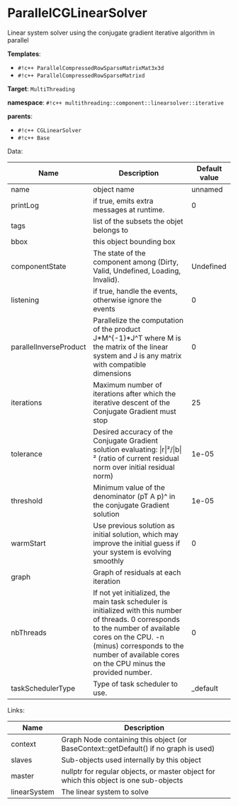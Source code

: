 # ParallelCGLinearSolver

Linear system solver using the conjugate gradient iterative algorithm in parallel


__Templates__:

- `#!c++ ParallelCompressedRowSparseMatrixMat3x3d`
- `#!c++ ParallelCompressedRowSparseMatrixd`

__Target__: `MultiThreading`

__namespace__: `#!c++ multithreading::component::linearsolver::iterative`

__parents__: 

- `#!c++ CGLinearSolver`
- `#!c++ Base`

Data: 

<table>
<thead>
    <tr>
        <th>Name</th>
        <th>Description</th>
        <th>Default value</th>
    </tr>
</thead>
<tbody>
	<tr>
		<td>name</td>
		<td>
object name
</td>
		<td>unnamed</td>
	</tr>
	<tr>
		<td>printLog</td>
		<td>
if true, emits extra messages at runtime.
</td>
		<td>0</td>
	</tr>
	<tr>
		<td>tags</td>
		<td>
list of the subsets the objet belongs to
</td>
		<td></td>
	</tr>
	<tr>
		<td>bbox</td>
		<td>
this object bounding box
</td>
		<td></td>
	</tr>
	<tr>
		<td>componentState</td>
		<td>
The state of the component among (Dirty, Valid, Undefined, Loading, Invalid).
</td>
		<td>Undefined</td>
	</tr>
	<tr>
		<td>listening</td>
		<td>
if true, handle the events, otherwise ignore the events
</td>
		<td>0</td>
	</tr>
	<tr>
		<td>parallelInverseProduct</td>
		<td>
Parallelize the computation of the product J*M^{-1}*J^T where M is the matrix of the linear system and J is any matrix with compatible dimensions
</td>
		<td>0</td>
	</tr>
	<tr>
		<td>iterations</td>
		<td>
Maximum number of iterations after which the iterative descent of the Conjugate Gradient must stop
</td>
		<td>25</td>
	</tr>
	<tr>
		<td>tolerance</td>
		<td>
Desired accuracy of the Conjugate Gradient solution evaluating: |r|²/|b|² (ratio of current residual norm over initial residual norm)
</td>
		<td>1e-05</td>
	</tr>
	<tr>
		<td>threshold</td>
		<td>
Minimum value of the denominator (pT A p)^ in the conjugate Gradient solution
</td>
		<td>1e-05</td>
	</tr>
	<tr>
		<td>warmStart</td>
		<td>
Use previous solution as initial solution, which may improve the initial guess if your system is evolving smoothly
</td>
		<td>0</td>
	</tr>
	<tr>
		<td>graph</td>
		<td>
Graph of residuals at each iteration
</td>
		<td></td>
	</tr>
	<tr>
		<td>nbThreads</td>
		<td>
If not yet initialized, the main task scheduler is initialized with this number of threads. 0 corresponds to the number of available cores on the CPU. -n (minus) corresponds to the number of available cores on the CPU minus the provided number.
</td>
		<td>0</td>
	</tr>
	<tr>
		<td>taskSchedulerType</td>
		<td>
Type of task scheduler to use.
</td>
		<td>_default</td>
	</tr>

</tbody>
</table>

Links: 

| Name | Description |
| ---- | ----------- |
|context|Graph Node containing this object (or BaseContext::getDefault() if no graph is used)|
|slaves|Sub-objects used internally by this object|
|master|nullptr for regular objects, or master object for which this object is one sub-objects|
|linearSystem|The linear system to solve|



